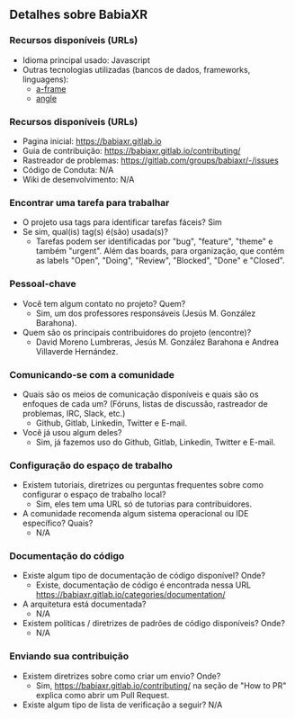 ## Detalhes sobre BabiaXR

### Recursos disponíveis (URLs)

  * Idioma principal usado: Javascript
  * Outras tecnologias utilizadas (bancos de dados, frameworks, linguagens):
      * [a-frame](https://aframe.io)
      * [angle](https://www.npmjs.com/package/angle)

### Recursos disponíveis (URLs)

  * Pagina inicial: https://babiaxr.gitlab.io
  * Guia de contribuição: https://babiaxr.gitlab.io/contributing/
  * Rastreador de problemas: https://gitlab.com/groups/babiaxr/-/issues
  * Código de Conduta: N/A
  * Wiki de desenvolvimento: N/A

### Encontrar uma tarefa para trabalhar
  
  * O projeto usa tags para identificar tarefas fáceis? Sim
  * Se sim, qual(is) tag(s) é(são) usada(s)? 
      * Tarefas podem ser identificadas por "bug", "feature", "theme" e também "urgent". Além das boards, para organização, que contém as labels "Open", "Doing", "Review", "Blocked", "Done" e "Closed".
  
### Pessoal-chave

  * Você tem algum contato no projeto? Quem?
      * Sim, um dos professores responsáveis (Jesús M. González Barahona).
  * Quem são os principais contribuidores do projeto (encontre)?
      * David Moreno Lumbreras, Jesús M. González Barahona e Andrea Villaverde Hernández.
  
### Comunicando-se com a comunidade
  
  * Quais são os meios de comunicação disponíveis e quais são os enfoques de cada um? (Fóruns, listas de discussão, rastreador de problemas, IRC, Slack, etc.)
      * Github, Gitlab, Linkedin, Twitter e E-mail. 
  * Você já usou algum deles?
      * Sim, já fazemos uso do Github, Gitlab, Linkedin, Twitter e E-mail.

### Configuração do espaço de trabalho

  * Existem tutoriais, diretrizes ou perguntas frequentes sobre como configurar o espaço de trabalho local?
      * Sim, eles tem uma URL só de tutorias para contribuidores.
  * A comunidade recomenda algum sistema operacional ou IDE específico? Quais?
      * N/A

### Documentação do código
  
   * Existe algum tipo de documentação de código disponível? Onde?
       * Existe, documentação de código é encontrada nessa URL https://babiaxr.gitlab.io/categories/documentation/
   * A arquitetura está documentada?
       * N/A
   * Existem políticas / diretrizes de padrões de código disponíveis? Onde?
       * N/A
    
### Enviando sua contribuição 

  * Existem diretrizes sobre como criar um envio? Onde?
      * Sim, https://babiaxr.gitlab.io/contributing/ na seção de "How to PR" explica como abrir um Pull Request.
  * Existe algum tipo de lista de verificação a seguir? N/A

